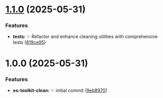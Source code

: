 # [1.1.0](https://github.com/sqrter/es-toolkit-clean/compare/v1.0.0...v1.1.0) (2025-05-31)


### Features

* **tests:** ✨ Refactor and enhance cleaning utilities with comprehensive tests ([819ce95](https://github.com/sqrter/es-toolkit-clean/commit/819ce9572cf09f04b9ae07c5d746a2146772ae00))

# 1.0.0 (2025-05-31)


### Features

* **es-toolkit-clean:** ✨ initial commit ([9eb8970](https://github.com/sqrter/es-toolkit-clean/commit/9eb897000d63847a2eab3fbd1de7bde896768d74))
